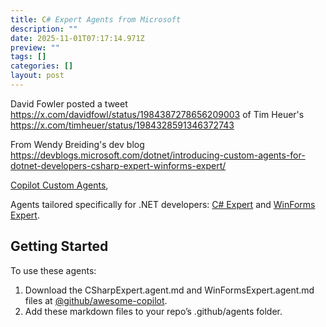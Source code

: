 ```yaml
---
title: C# Expert Agents from Microsoft
description: ""
date: 2025-11-01T07:17:14.971Z
preview: ""
tags: []
categories: []
layout: post
---
```



David Fowler posted a tweet <https://x.com/davidfowl/status/1984387278656209003> of Tim Heuer's <https://x.com/timheuer/status/1984328591346372743>

From Wendy Breiding's dev blog <https://devblogs.microsoft.com/dotnet/introducing-custom-agents-for-dotnet-developers-csharp-expert-winforms-expert/>


[Copilot Custom Agents](https://aka.ms/CustomAgentAnnouncement),

Agents tailored specifically for .NET developers: [C# Expert](https://github.com/github/awesome-copilot/blob/main/agents/CSharpExpert.agent.md) and [WinForms Expert](https://github.com/github/awesome-copilot/blob/main/agents/WinFormsExpert.agent.md).

## Getting Started

To use these agents:

1. Download the CSharpExpert.agent.md and WinFormsExpert.agent.md files at [@github/awesome-copilot](https://github.com/github/awesome-copilot).
2. Add these markdown files to your repo’s .github/agents folder.